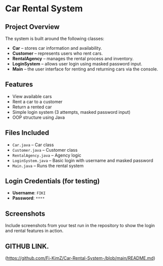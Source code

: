 #  Car Rental System 

## Project Overview

The system is built around the following classes:
- **Car** – stores car information and availability.
- **Customer** – represents users who rent cars.
- **RentalAgency** – manages the rental process and inventory.
- **LoginSystem** – allows user login using masked password input.
- **Main** – the user interface for renting and returning cars via the console.

##  Features
- View available cars
- Rent a car to a customer
- Return a rented car
- Simple login system (3 attempts, masked password input)
- OOP structure using Java

##  Files Included
- `Car.java` – Car class
- `Customer.java` – Customer class
- `RentalAgency.java` – Agency logic
- `LoginSystem.java` – Basic login with username and masked password
- `Main.java` – Runs the rental system

##  Login Credentials (for testing)
- **Username**: `FIKI`
- **Password**: `****`

##  Screenshots
Include screenshots from your test run in the repository to show the login and rental features in action.

##  GITHUB LINK.
(https://github.com/Fi-KimZ/Car-Rental-System-/blob/main/README.md)
